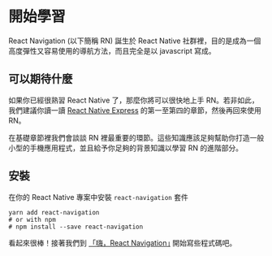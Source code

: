 # 開始學習

React Navigation (以下簡稱 RN) 誕生於 React Native 社群裡，目的是成為一個高度彈性又容易使用的導航方法，而且完全是以 javascript 寫成。

## 可以期待什麼

如果你已經很熟習 React Native 了，那麼你將可以很快地上手 RN。若非如此，我們建議你讀一讀 [React Native Express](http://reactnativeexpress.com/) 的第一至第四的章節，然後再回來使用 RN。

在基礎章節裡我們會談談 RN 裡最重要的環節。這些知識應該足夠幫助你打造一般小型的手機應用程式，並且給予你足夠的背景知識以學習 RN 的進階部分。

## 安裝

在你的 React Native 專案中安裝 `react-navigation` 套件

```
yarn add react-navigation
# or with npm
# npm install --save react-navigation
```

看起來很棒！接著我們到 [「嗨，React Navigation｣](/fundamentals/hello_react_navigation) 開始寫些程式碼吧。